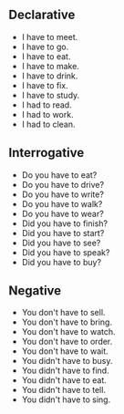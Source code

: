 ## Declarative
- I have to meet.
- I have to go.
- I have to eat.
- I have to make.
- I have to drink.
- I have to fix.
- I have to study.
- I had to read.
- I had to work.
- I had to clean.

## Interrogative
- Do you have to eat?
- Do you have to drive?
- Do you have to write?
- Do you have to walk?
- Do you have to wear?
- Did you have to finish?
- Did you have to start?
- Did you have to see?
- Did you have to speak?
- Did you have to buy?

## Negative
- You don't have to sell.
- You don't have to bring.
- You don't have to watch.
- You don't have to order.
- You don't have to wait.
- You didn't have to busy.
- You didn't have to find.
- You didn't have to eat.
- You didn't have to tell.
- You didn't have to sing.

